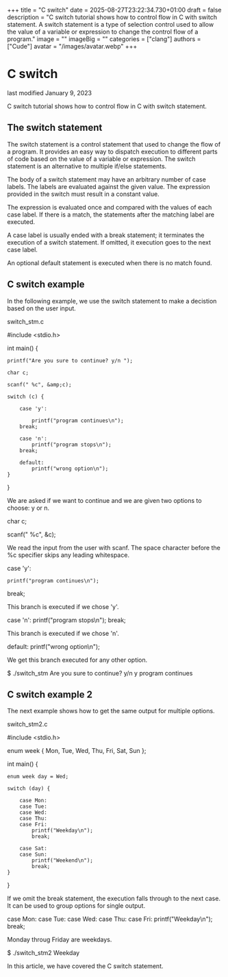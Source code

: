 +++
title = "C switch"
date = 2025-08-27T23:22:34.730+01:00
draft = false
description = "C switch tutorial shows how to control flow in C with switch statement. A switch statement is a type of selection control used to allow the value of a variable or expression to change the control flow of a program."
image = ""
imageBig = ""
categories = ["clang"]
authors = ["Cude"]
avatar = "/images/avatar.webp"
+++

# C switch

last modified January 9, 2023

C switch tutorial shows how to control flow in C with switch statement.

## The switch statement

The switch statement is a control statement that used to change the
flow of a program. It provides an easy way to dispatch execution to different
parts of code based on the value of a variable or expression. The
switch statement is an alternative to multiple if/else
statements.

The body of a switch statement may have an arbitrary number of case
labels. The labels are evaluated against the given value. The expression
provided in the switch must result in a constant value.

The expression is evaluated once and compared with the values of each
case label. If there is a match, the statements after the matching
label are executed.

A case label is usually ended with a break
statement; it terminates the execution of a switch statement. If
omitted, it execution goes to the next case label.

An optional default statement is executed when there is no match
found.

## C switch example

In the following example, we use the switch statement to make
a decistion based on the user input.

switch_stm.c
  

#include &lt;stdio.h&gt;

int main() {

    printf("Are you sure to continue? y/n ");

    char c;

    scanf(" %c", &amp;c);

    switch (c) {

        case 'y':

            printf("program continues\n");
        break;

        case 'n':
            printf("program stops\n");
        break;

        default:
            printf("wrong option\n");
    }
}

We are asked if we want to continue and we are given two options to choose: y or
n.

char c;

scanf(" %c", &amp;c);

We read the input from the user with scanf. The space character
before the %c specifier skips any leading whitespace.

case 'y':

    printf("program continues\n");
break;

This branch is executed if we chose 'y'.

case 'n':
    printf("program stops\n");
break;

This branch is executed if we chose 'n'.

default:
    printf("wrong option\n");

We get this branch executed for any other option.

$ ./switch_stm
Are you sure to continue? y/n y
program continues

## C switch example 2

The next example shows how to get the same output for multiple options.

switch_stm2.c
  

#include &lt;stdio.h&gt;

enum week { Mon, Tue, Wed, Thu, Fri, Sat, Sun };

int main() {

    enum week day = Wed;

    switch (day) {

        case Mon:
        case Tue:
        case Wed:
        case Thu:
        case Fri:
            printf("Weekday\n");
            break;

        case Sat:
        case Sun:
            printf("Weekend\n");
            break;
    }
}

If we omit the break statement, the execution falls through to the
next case. It can be used to group options for single output.

case Mon:
case Tue:
case Wed:
case Thu:
case Fri:
    printf("Weekday\n");
    break;

Monday throug Friday are weekdays.

$ ./switch_stm2
Weekday

In this article, we have covered the C switch statement.